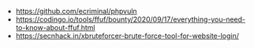 - https://github.com/ecriminal/phpvuln
- https://codingo.io/tools/ffuf/bounty/2020/09/17/everything-you-need-to-know-about-ffuf.html
- https://secnhack.in/xbruteforcer-brute-force-tool-for-website-login/
